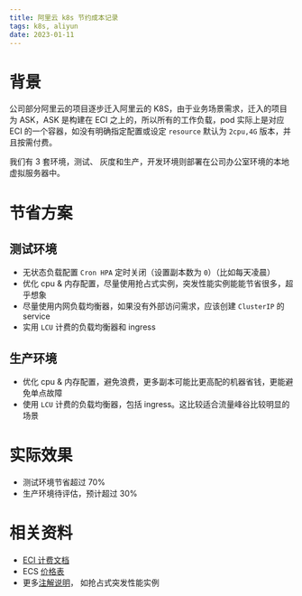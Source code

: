 ```yaml
---
title: 阿里云 k8s 节约成本记录
tags: k8s, aliyun
date: 2023-01-11
---
```


# 背景

公司部分阿里云的项目逐步迁入阿里云的 K8S，由于业务场景需求，迁入的项目为 ASK，ASK 是构建在 ECI 之上的，所以所有的工作负载，pod 实际上是对应 ECI 的一个容器，如没有明确指定配置或设定 `resource` 默认为 `2cpu,4G` 版本，并且按需付费。

我们有 3 套环境，测试、 灰度和生产，开发环境则部署在公司办公室环境的本地虚拟服务器中。

# 节省方案

## 测试环境

- 无状态负载配置 `Cron HPA` 定时关闭（设置副本数为 `0`）（比如每天凌晨）
- 优化 cpu & 内存配置，尽量使用抢占式实例，突发性能实例能能节省很多，超乎想象
- 尽量使用内网负载均衡器，如果没有外部访问需求，应该创建 `ClusterIP` 的 service
- 实用 `LCU` 计费的负载均衡器和 ingress

## 生产环境

- 优化 cpu & 内存配置，避免浪费，更多副本可能比更高配的机器省钱，更能避免单点故障
- 使用 `LCU` 计费的负载均衡器，包括 ingress。这比较适合流量峰谷比较明显的场景

# 实际效果

- 测试环境节省超过 70%
- 生产环境待评估，预计超过 30%

# 相关资料

- [ECI 计费文档](https://help.aliyun.com/document_detail/154527.htm)
- ECS [价格表](https://www.aliyun.com/price/product#/ecs/detail/vm)
- 更多[注解说明](https://help.aliyun.com/document_detail/186939.html)， 如抢占式突发性能实例
